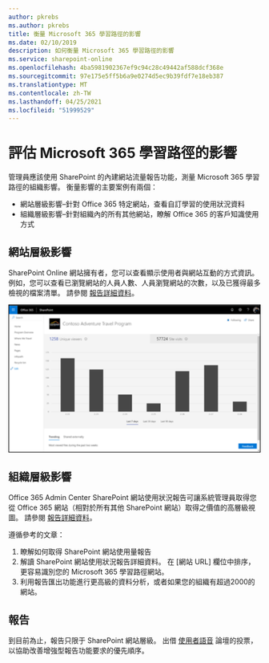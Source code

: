```yaml
---
author: pkrebs
ms.author: pkrebs
title: 衡量 Microsoft 365 學習路徑的影響
ms.date: 02/10/2019
description: 如何衡量 Microsoft 365 學習路徑的影響
ms.service: sharepoint-online
ms.openlocfilehash: 4ba5981902367ef9c94c28c49442af588dcf368e
ms.sourcegitcommit: 97e175e5ff5b6a9e0274d5ec9b39fdf7e18eb387
ms.translationtype: MT
ms.contentlocale: zh-TW
ms.lasthandoff: 04/25/2021
ms.locfileid: "51999529"
---
```

# <a name="measuring-impact-of-microsoft-365-learning-pathways"></a>評估 Microsoft 365 學習路徑的影響

管理員應該使用 SharePoint 的內建網站流量報告功能，測量 Microsoft 365 學習路徑的組織影響。 衡量影響的主要案例有兩個： 
- 網站層級影響–針對 Office 365 特定網站，查看自訂學習的使用狀況資料 
- 組織層級影響–針對組織內的所有其他網站，瞭解 Office 365 的客戶知識使用方式

## <a name="site-level-impact"></a>網站層級影響

SharePoint Online 網站擁有者，您可以查看顯示使用者與網站互動的方式資訊。 例如，您可以查看已瀏覽網站的人員人數、人員瀏覽網站的次數，以及已獲得最多檢視的檔案清單。 請參閱 [報告詳細資料](https://support.office.com/article/view-usage-data-for-your-sharepoint-site-2fa8ddc2-c4b3-4268-8d26-a772dc55779e)。 

![cg-measureimpactreport.png](media/cg-measureimpactreport.png)

## <a name="organization-level-impact"></a>組織層級影響
Office 365 Admin Center SharePoint 網站使用狀況報告可讓系統管理員取得您從 Office 365 網站（相對於所有其他 SharePoint 網站）取得之價值的高層級視圖。 請參閱 [報告詳細資料](/office365/admin/activity-reports/sharepoint-site-usage?view=o365-worldwide)。
 
遵循參考的文章： 
1. 瞭解如何取得 SharePoint 網站使用量報告 
2. 解讀 SharePoint 網站使用狀況報告詳細資料。 在 [網站 URL] 欄位中排序，更容易識別您的 Microsoft 365 學習路徑網站。 
3. 利用報告匯出功能進行更高級的資料分析，或者如果您的組織有超過2000的網站。 

## <a name="reporting"></a>報告

到目前為止，報告只限于 SharePoint 網站層級。 出借 [使用者語音](https://go.microsoft.com/fwlink/?linkid=2109552) 論壇的投票，以協助改善增強型報告功能要求的優先順序。